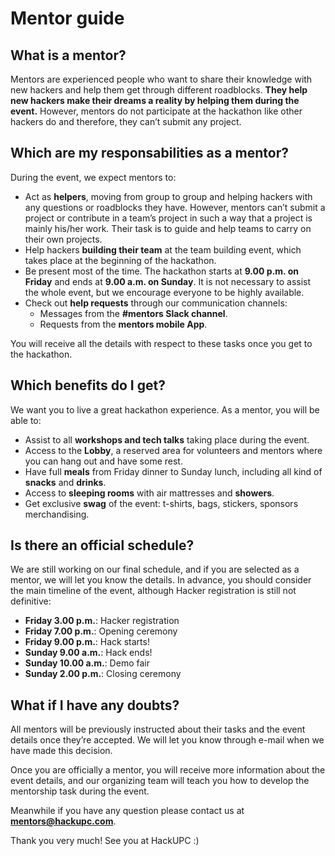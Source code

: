 # Mentor guide

## What is a mentor?

Mentors are experienced people who want to share their knowledge with new hackers and help them get through different roadblocks. **They help new hackers make their dreams a reality by helping them during the event.** However, mentors do not participate at the hackathon like other hackers do and therefore, they can’t submit any project.

## Which are my responsabilities as a mentor?

During the event, we expect mentors to:

- Act as **helpers**, moving from group to group and helping hackers with any questions or roadblocks they have. However, mentors can’t submit a project or
contribute in a team’s project in such a way that a project is mainly his/her work. Their task is to guide and help teams to carry on their own projects.
- Help hackers **building their team** at the team building event, which takes place at the beginning of the hackathon.
- Be present most of the time. The hackathon starts at **9.00 p.m. on Friday** and ends at **9.00 a.m. on Sunday**. It is not necessary to assist the whole event, but we encourage everyone to be highly available.
- Check out **help requests** through our communication channels:
  - Messages from the **#mentors Slack channel**.
  - Requests from the **mentors mobile App**.

You will receive all the details with respect to these tasks once you get to the hackathon.

## Which benefits do I get?

We want you to live a great hackathon experience. As a mentor, you will be able to:

- Assist to all **workshops and tech talks** taking place during the event.
- Access to the **Lobby**, a reserved area for volunteers and mentors where you can hang out and have some rest.
- Have full **meals** from Friday dinner to Sunday lunch, including all kind of **snacks** and **drinks**.
- Access to **sleeping rooms** with air mattresses and **showers**.
- Get exclusive **swag** of the event: t-shirts, bags, stickers, sponsors merchandising.

## Is there an official schedule?

We are still working on our final schedule, and if you are selected as a mentor, we will let you know the details. In advance, you should consider the main timeline of the event, although Hacker registration is still not definitive:

- **Friday 3.00 p.m.**: Hacker registration
- **Friday 7.00 p.m.**: Opening ceremony
- **Friday 9.00 p.m.**: Hack starts!
- **Sunday 9.00 a.m.**: Hack ends!
- **Sunday 10.00 a.m.**: Demo fair
- **Sunday 2.00 p.m.**: Closing ceremony

## What if I have any doubts?

All mentors will be previously instructed about their tasks and the event details once they’re accepted. We will let you know through e-mail when we have made this decision.

Once you are officially a mentor, you will receive more information about the event details, and our organizing team will teach you how to develop the mentorship task during the event.

Meanwhile if you have any question please contact us at **[mentors@hackupc.com](mailto:mentors@hackupc.com)**.

Thank you very much! See you at HackUPC :)
